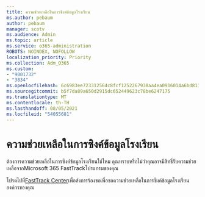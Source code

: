 ```yaml
---
title: ความช่วยเหลือในการซิงค์ข้อมูลโรงเรียน
ms.author: pebaum
author: pebaum
manager: scotv
ms.audience: Admin
ms.topic: article
ms.service: o365-administration
ROBOTS: NOINDEX, NOFOLLOW
localization_priority: Priority
ms.collection: Adm_O365
ms.custom:
- "9001732"
- "3834"
ms.openlocfilehash: 6c6983ee723312564c8fcf1252267938aa4ea0916014a6bd81188308f4cdb488
ms.sourcegitcommit: b5f7da89a650d2915dc652449623c78be6247175
ms.translationtype: MT
ms.contentlocale: th-TH
ms.lasthandoff: 08/05/2021
ms.locfileid: "54055681"
---
```

# <a name="help-enabling-school-data-sync"></a>ความช่วยเหลือในการซิงค์ข้อมูลโรงเรียน

ต้องการความช่วยเหลือในการซิงค์ข้อมูลโรงเรียนใช่ไหม คุณทราบหรือไม่ว่าคุณอาจมีสิทธิ์รับความช่วยเหลือจากMicrosoft 365 FastTrackโปรแกรมของคุณ

โปรดไปที่[FastTrack Center](https://www.microsoft.com/fasttrack)เพื่อส่งการร้องขอเพื่อขอความช่วยเหลือในการซิงค์ข้อมูลโรงเรียนองค์กรของคุณ
